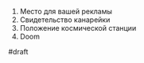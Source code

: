 
1. Место для вашей рекламы
2. Свидетельство канарейки
3. Положение космической станции
4. Doom

#draft